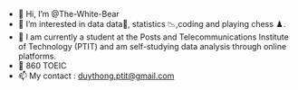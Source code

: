 - 👋 Hi, I’m @The-White-Bear
- 👀 I’m interested in data data📅, statistics 📉,coding and playing chess ♟️.
- 🌱 I am currently a student at the Posts and Telecommunications Institute of Technology (PTIT) and am self-studying data analysis through online platforms.
- 💞️ 860 TOEIC 
- 📫 My contact : duythong.ptit@gmail.com 
